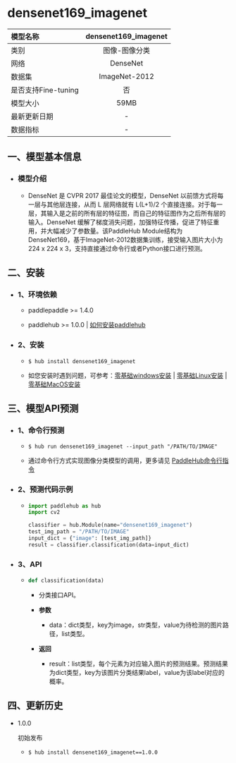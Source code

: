 # densenet169_imagenet

|模型名称|densenet169_imagenet|
| :--- | :---: |
|类别|图像-图像分类|
|网络|DenseNet|
|数据集|ImageNet-2012|
|是否支持Fine-tuning|否|
|模型大小|59MB|
|最新更新日期|-|
|数据指标|-|


## 一、模型基本信息



- ### 模型介绍

  - DenseNet 是 CVPR 2017 最佳论文的模型，DenseNet 以前馈方式将每一层与其他层连接，从而 L 层网络就有 L(L+1)/2 个直接连接。对于每一层，其输入是之前的所有层的特征图，而自己的特征图作为之后所有层的输入。DenseNet 缓解了梯度消失问题，加强特征传播，促进了特征重用，并大幅减少了参数量。该PaddleHub Module结构为 DenseNet169，基于ImageNet-2012数据集训练，接受输入图片大小为 224 x 224 x 3，支持直接通过命令行或者Python接口进行预测。

## 二、安装

- ### 1、环境依赖  

  - paddlepaddle >= 1.4.0  

  - paddlehub >= 1.0.0  | [如何安装paddlehub](../../../../docs/docs_ch/get_start/installation.rst)


- ### 2、安装

  - ```shell
    $ hub install densenet169_imagenet
    ```
  - 如您安装时遇到问题，可参考：[零基础windows安装](../../../../docs/docs_ch/get_start/windows_quickstart.md)
 | [零基础Linux安装](../../../../docs/docs_ch/get_start/linux_quickstart.md) | [零基础MacOS安装](../../../../docs/docs_ch/get_start/mac_quickstart.md)

## 三、模型API预测

- ### 1、命令行预测

  - ```shell
    $ hub run densenet169_imagenet --input_path "/PATH/TO/IMAGE"
    ```
  - 通过命令行方式实现图像分类模型的调用，更多请见 [PaddleHub命令行指令](../../../../docs/docs_ch/tutorial/cmd_usage.rst)

- ### 2、预测代码示例

  - ```python
    import paddlehub as hub
    import cv2

    classifier = hub.Module(name="densenet169_imagenet")
    test_img_path = "/PATH/TO/IMAGE"
    input_dict = {"image": [test_img_path]}
    result = classifier.classification(data=input_dict)
    ```

- ### 3、API

  - ```python
    def classification(data)
    ```
    - 分类接口API。
    - **参数**
      - data：dict类型，key为image，str类型，value为待检测的图片路径，list类型。

    - **返回**
      - result：list类型，每个元素为对应输入图片的预测结果。预测结果为dict类型，key为该图片分类结果label，value为该label对应的概率。





## 四、更新历史

* 1.0.0

  初始发布

  - ```shell
    $ hub install densenet169_imagenet==1.0.0
    ```
